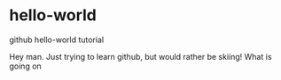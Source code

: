 # hello-world
github hello-world tutorial


Hey man. Just trying to learn github, but would rather be skiing! What is going on
